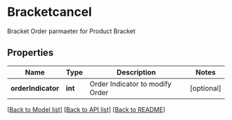 # Bracketcancel

Bracket Order parmaeter for Product Bracket
## Properties
Name | Type | Description | Notes
------------ | ------------- | ------------- | -------------
**orderIndicator** | **int** | Order Indicator to modify Order | [optional] 

[[Back to Model list]](../README.md#documentation-for-models) [[Back to API list]](../README.md#documentation-for-api-endpoints) [[Back to README]](../README.md)


